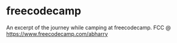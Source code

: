 # freecodecamp
An excerpt of the journey while camping at freecodecamp.
FCC @ https://www.freecodecamp.com/abharry
